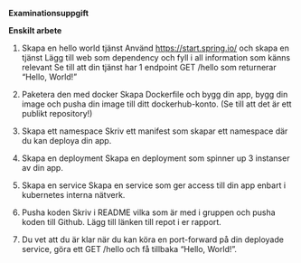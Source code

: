 **Examinationsuppgift**

**Enskilt arbete**

1. Skapa en hello world tjänst
   Använd https://start.spring.io/ och skapa en tjänst
   Lägg till web som dependency och fyll i all
   information som känns relevant
   Se till att din tjänst har 1 endpoint
   GET /hello som returnerar “Hello, World!”

2. Paketera den med docker
   Skapa Dockerfile och bygg din app, bygg din image
   och pusha din image till ditt dockerhub-konto. (Se till
   att det är ett publikt repository!)

3. Skapa ett namespace
   Skriv ett manifest som skapar ett namespace där du
   kan deploya din app.

4. Skapa en deployment
      Skapa en deployment som spinner up 3 instanser
      av din app.

5. Skapa en service
   Skapa en service som ger access till din app enbart
   i kubernetes interna nätverk.


6. Pusha koden
   Skriv i README vilka som är med i gruppen och
   pusha koden till Github. Lägg till länken till repot i er
   rapport. 

7. Du vet att du är klar när du kan köra en port-forward
   på din deployade service, göra ett GET /hello och få
   tillbaka “Hello, World!”.